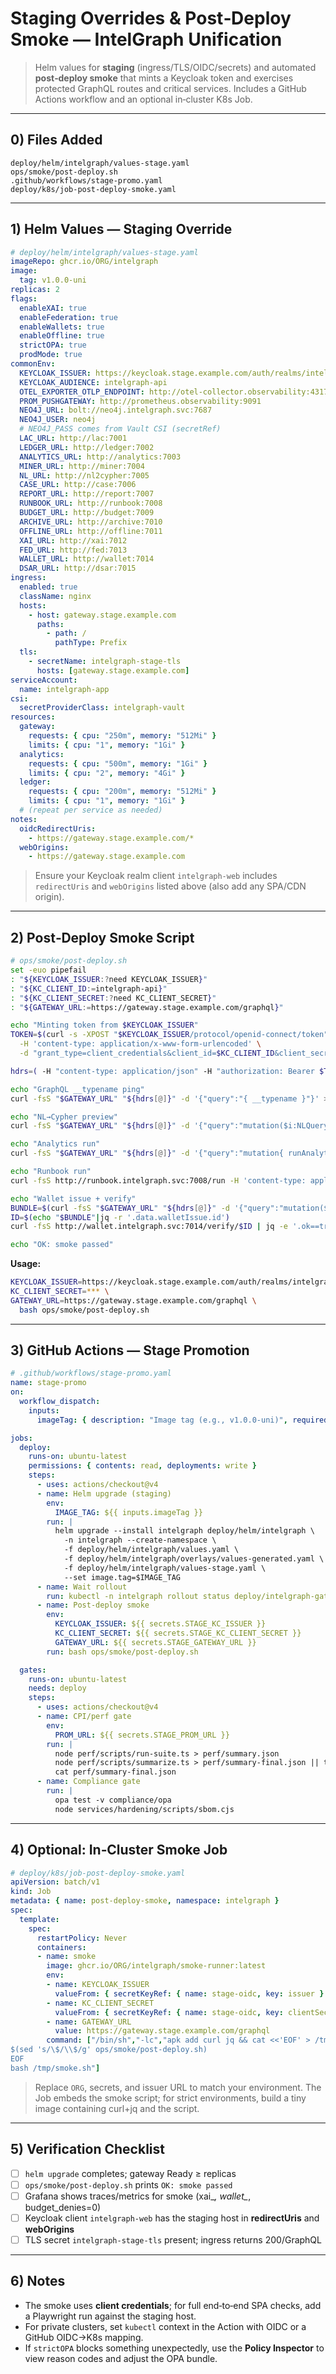# Staging Overrides & Post‑Deploy Smoke — IntelGraph Unification

> Helm values for **staging** (ingress/TLS/OIDC/secrets) and automated **post‑deploy smoke** that mints a Keycloak token and exercises protected GraphQL routes and critical services. Includes a GitHub Actions workflow and an optional in‑cluster K8s Job.

---

## 0) Files Added
```
deploy/helm/intelgraph/values-stage.yaml
ops/smoke/post-deploy.sh
.github/workflows/stage-promo.yaml
deploy/k8s/job-post-deploy-smoke.yaml
```

---

## 1) Helm Values — Staging Override
```yaml
# deploy/helm/intelgraph/values-stage.yaml
imageRepo: ghcr.io/ORG/intelgraph
image:
  tag: v1.0.0-uni
replicas: 2
flags:
  enableXAI: true
  enableFederation: true
  enableWallets: true
  enableOffline: true
  strictOPA: true
  prodMode: true
commonEnv:
  KEYCLOAK_ISSUER: https://keycloak.stage.example.com/auth/realms/intelgraph
  KEYCLOAK_AUDIENCE: intelgraph-api
  OTEL_EXPORTER_OTLP_ENDPOINT: http://otel-collector.observability:4317
  PROM_PUSHGATEWAY: http://prometheus.observability:9091
  NEO4J_URL: bolt://neo4j.intelgraph.svc:7687
  NEO4J_USER: neo4j
  # NEO4J_PASS comes from Vault CSI (secretRef)
  LAC_URL: http://lac:7001
  LEDGER_URL: http://ledger:7002
  ANALYTICS_URL: http://analytics:7003
  MINER_URL: http://miner:7004
  NL_URL: http://nl2cypher:7005
  CASE_URL: http://case:7006
  REPORT_URL: http://report:7007
  RUNBOOK_URL: http://runbook:7008
  BUDGET_URL: http://budget:7009
  ARCHIVE_URL: http://archive:7010
  OFFLINE_URL: http://offline:7011
  XAI_URL: http://xai:7012
  FED_URL: http://fed:7013
  WALLET_URL: http://wallet:7014
  DSAR_URL: http://dsar:7015
ingress:
  enabled: true
  className: nginx
  hosts:
    - host: gateway.stage.example.com
      paths:
        - path: /
          pathType: Prefix
  tls:
    - secretName: intelgraph-stage-tls
      hosts: [gateway.stage.example.com]
serviceAccount:
  name: intelgraph-app
csi:
  secretProviderClass: intelgraph-vault
resources:
  gateway:
    requests: { cpu: "250m", memory: "512Mi" }
    limits: { cpu: "1", memory: "1Gi" }
  analytics:
    requests: { cpu: "500m", memory: "1Gi" }
    limits: { cpu: "2", memory: "4Gi" }
  ledger:
    requests: { cpu: "200m", memory: "512Mi" }
    limits: { cpu: "1", memory: "1Gi" }
  # (repeat per service as needed)
notes:
  oidcRedirectUris:
    - https://gateway.stage.example.com/*
  webOrigins:
    - https://gateway.stage.example.com
```

> Ensure your Keycloak realm client `intelgraph-web` includes `redirectUris` and `webOrigins` listed above (also add any SPA/CDN origin).

---

## 2) Post‑Deploy Smoke Script
```bash
# ops/smoke/post-deploy.sh
set -euo pipefail
: "${KEYCLOAK_ISSUER:?need KEYCLOAK_ISSUER}"
: "${KC_CLIENT_ID:=intelgraph-api}"
: "${KC_CLIENT_SECRET:?need KC_CLIENT_SECRET}"
: "${GATEWAY_URL:=https://gateway.stage.example.com/graphql}"

echo "Minting token from $KEYCLOAK_ISSUER"
TOKEN=$(curl -s -XPOST "$KEYCLOAK_ISSUER/protocol/openid-connect/token" \
  -H 'content-type: application/x-www-form-urlencoded' \
  -d "grant_type=client_credentials&client_id=$KC_CLIENT_ID&client_secret=$KC_CLIENT_SECRET" | jq -r .access_token)

hdrs=( -H "content-type: application/json" -H "authorization: Bearer $TOKEN" )

echo "GraphQL __typename ping"
curl -fsS "$GATEWAY_URL" "${hdrs[@]}" -d '{"query":"{ __typename }"}' >/dev/null

echo "NL→Cypher preview"
curl -fsS "$GATEWAY_URL" "${hdrs[@]}" -d '{"query":"mutation($i:NLQueryInput!){ generateCypher(input:$i){ cypher estimateMs estimateRows }}","variables":{"i":{"text":"top 10 nodes by pagerank"}}}' | jq -e '.data.generateCypher.cypher' >/dev/null

echo "Analytics run"
curl -fsS "$GATEWAY_URL" "${hdrs[@]}" -d '{"query":"mutation{ runAnalytics(name:\"pagerank\"){ name }}"}' | jq -e '.data.runAnalytics.name=="pagerank"' >/dev/null

echo "Runbook run"
curl -fsS http://runbook.intelgraph.svc:7008/run -H 'content-type: application/json' -d '{"id":"R7","name":"Community Snapshot","nodes":[{"id":"nl","type":"nl2cypher","params":{"text":"community detection"}},{"id":"an","type":"analytics","params":{"name":"louvain"}}]}' | jq -e '.proofs|length>0' >/dev/null

echo "Wallet issue + verify"
BUNDLE=$(curl -fsS "$GATEWAY_URL" "${hdrs[@]}" -d '{"query":"mutation($i:WalletRequest!){ walletIssue(input:$i){ id url }}","variables":{"i":{"audience":"press","ttlSeconds":120,"claims":["c1"]}}}')
ID=$(echo "$BUNDLE"|jq -r '.data.walletIssue.id')
curl -fsS http://wallet.intelgraph.svc:7014/verify/$ID | jq -e '.ok==true' >/dev/null

echo "OK: smoke passed"
```

**Usage:**
```bash
KEYCLOAK_ISSUER=https://keycloak.stage.example.com/auth/realms/intelgraph \
KC_CLIENT_SECRET=*** \
GATEWAY_URL=https://gateway.stage.example.com/graphql \
  bash ops/smoke/post-deploy.sh
```

---

## 3) GitHub Actions — Stage Promotion
```yaml
# .github/workflows/stage-promo.yaml
name: stage-promo
on:
  workflow_dispatch:
    inputs:
      imageTag: { description: "Image tag (e.g., v1.0.0-uni)", required: true, type: string }

jobs:
  deploy:
    runs-on: ubuntu-latest
    permissions: { contents: read, deployments: write }
    steps:
      - uses: actions/checkout@v4
      - name: Helm upgrade (staging)
        env:
          IMAGE_TAG: ${{ inputs.imageTag }}
        run: |
          helm upgrade --install intelgraph deploy/helm/intelgraph \
            -n intelgraph --create-namespace \
            -f deploy/helm/intelgraph/values.yaml \
            -f deploy/helm/intelgraph/overlays/values-generated.yaml \
            -f deploy/helm/intelgraph/values-stage.yaml \
            --set image.tag=$IMAGE_TAG
      - name: Wait rollout
        run: kubectl -n intelgraph rollout status deploy/intelgraph-gateway --timeout=180s
      - name: Post-deploy smoke
        env:
          KEYCLOAK_ISSUER: ${{ secrets.STAGE_KC_ISSUER }}
          KC_CLIENT_SECRET: ${{ secrets.STAGE_KC_CLIENT_SECRET }}
          GATEWAY_URL: ${{ secrets.STAGE_GATEWAY_URL }}
        run: bash ops/smoke/post-deploy.sh

  gates:
    runs-on: ubuntu-latest
    needs: deploy
    steps:
      - uses: actions/checkout@v4
      - name: CPI/perf gate
        env:
          PROM_URL: ${{ secrets.STAGE_PROM_URL }}
        run: |
          node perf/scripts/run-suite.ts > perf/summary.json
          node perf/scripts/summarize.ts > perf/summary-final.json || true
          cat perf/summary-final.json
      - name: Compliance gate
        run: |
          opa test -v compliance/opa
          node services/hardening/scripts/sbom.cjs
```

---

## 4) Optional: In‑Cluster Smoke Job
```yaml
# deploy/k8s/job-post-deploy-smoke.yaml
apiVersion: batch/v1
kind: Job
metadata: { name: post-deploy-smoke, namespace: intelgraph }
spec:
  template:
    spec:
      restartPolicy: Never
      containers:
      - name: smoke
        image: ghcr.io/ORG/intelgraph/smoke-runner:latest
        env:
        - name: KEYCLOAK_ISSUER
          valueFrom: { secretKeyRef: { name: stage-oidc, key: issuer } }
        - name: KC_CLIENT_SECRET
          valueFrom: { secretKeyRef: { name: stage-oidc, key: clientSecret } }
        - name: GATEWAY_URL
          value: https://gateway.stage.example.com/graphql
        command: ["/bin/sh","-lc","apk add curl jq && cat <<'EOF' > /tmp/smoke.sh
$(sed 's/\$/\\$/g' ops/smoke/post-deploy.sh)
EOF
bash /tmp/smoke.sh"]
```

> Replace `ORG`, secrets, and issuer URL to match your environment. The Job embeds the smoke script; for strict environments, build a tiny image containing curl+jq and the script.

---

## 5) Verification Checklist
- [ ] `helm upgrade` completes; gateway Ready ≥ replicas
- [ ] `ops/smoke/post-deploy.sh` prints `OK: smoke passed`
- [ ] Grafana shows traces/metrics for smoke (xai_*, wallet_*, budget_denies=0)
- [ ] Keycloak client `intelgraph-web` has the staging host in **redirectUris** and **webOrigins**
- [ ] TLS secret `intelgraph-stage-tls` present; ingress returns 200/GraphQL

---

## 6) Notes
- The smoke uses **client credentials**; for full end‑to‑end SPA checks, add a Playwright run against the staging host.
- For private clusters, set `kubectl` context in the Action with OIDC or a GitHub OIDC→K8s mapping.
- If `strictOPA` blocks something unexpectedly, use the **Policy Inspector** to view reason codes and adjust the OPA bundle.

